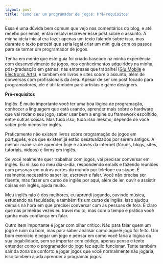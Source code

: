 ```yaml
---
layout: post
title: 'Como ser um programador de jogos: Pré-requisitos'
---
```


Essa é uma dúvida bem comum que vejo nos comentários do blog, e até recebo por email, então resolvi escrever esse post sobre o assunto. A minha ideia inicial era fazer apenas um texto falando sobre isso, mas durante o texto percebi que seria legal criar um mini guia com os passos para se tornar um programador de jogos.

Tenha em mente que este guia foi criado baseado na minha experiência com desenvolvimento de jogos, nos conhecimentos adquiridos na minha pós-graduação em games, nas empresas que trabalhei ([Glu Mobile](http://glu.com) e [Electronic Arts](http://ea.com)), e também em livros e sites sobre o assunto, além de conversas com profissionais da área. Apesar de ser um post focado para programadores, ele é útil também para artistas e game designers.

**Pré-requisitos**

Inglês. É muito importante você ter uma boa lógica de programação, conhecer a linguagem que está usando, aprender mais sobre o hardware que vai rodar o seu jogo, saber usar bem a engine ou framework escolhido, entre outras coisas. Mas tudo isso, tudo isso mesmo, depende de você saber pelo menos ler inglês.

Praticamente não existem livros sobre programação de jogos em português, e os que existem já estão desatualizados por serem antigos. A melhor maneira de aprender hoje é através da internet (fóruns, blogs, sites, tutoriais, vídeos) e livros em inglês.

Se você realmente quer trabalhar com jogos, vai precisar conversar em inglês. Eu vi isso no meu dia-a-dia, respondendo emails e fazendo reuniões com pessoas em outras partes do mundo por telefone ou skype. É realmente necessário saber ler, escrever e falar. Você não precisa ser fluente, mas fazer um curso de inglês por aqui, além de ler, ouvir e assistir coisas em inglês, ajuda muito.

Meu inglês não é dos melhores, eu aprendi jogando, ouvindo música, estudando na faculdade, e também fiz um curso de inglês. Isso ajudou demais na hora em que precisei conversar com as pessoas de fora. É claro que nas primeiras vezes eu travei muito, mas com o tempo e prática você ganha mais confiança em falar.

Outro item importante é jogar com olhar crítico. Não para falar quem um jogo é ruim ou bom, mas para saber analisar como aquele jogo foi feito. Um bom exercício é pegar um jogo e pensar em como você faria a lógica da sua jogabilidade, sem se importar com código, apenas pense e tente entender como o programador do jogo fez aquilo funcionar. Tente também sair da zona de conforto e jogar jogos que você normalmente não jogaria, isso também ajuda aprender a programar jogos.
